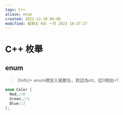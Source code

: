 ```yaml
---
tags: C++
aliase: enum
created: 2022-12-30 04:06
modified: 星期五 6日 一月 2023 10:37:27
---
```

# C++ 枚舉
## enum

>[!info]+
>enum裡放入變數名，默認為int，從0開始+1

```cpp
enum Color {
  Red,//0
  Green,//1
  Blue//2
};
```


